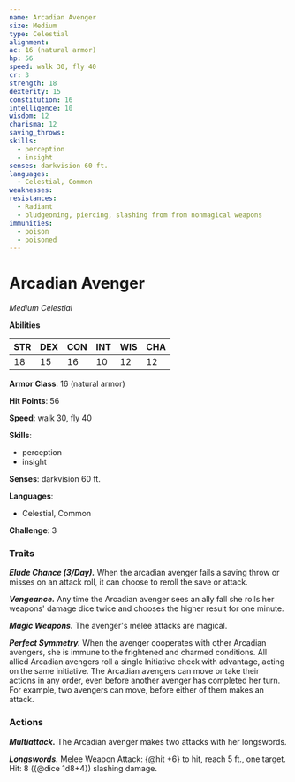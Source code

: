 ```yaml
---
name: Arcadian Avenger
size: Medium
type: Celestial
alignment: 
ac: 16 (natural armor)
hp: 56
speed: walk 30, fly 40
cr: 3
strength: 18
dexterity: 15
constitution: 16
intelligence: 10
wisdom: 12
charisma: 12
saving_throws:
skills:
  - perception
  - insight
senses: darkvision 60 ft.
languages:
  - Celestial, Common
weaknesses:
resistances:
  - Radiant
  - bludgeoning, piercing, slashing from from nonmagical weapons
immunities:
  - poison
  - poisoned
---
```


# Arcadian Avenger

*Medium Celestial*

**Abilities**

| STR | DEX | CON | INT | WIS | CHA |
| --- | --- | --- | --- | --- | --- |
| 18 | 15 | 16 | 10 | 12 | 12 |

**Armor Class**: 16 (natural armor)

**Hit Points**: 56

**Speed**: walk 30, fly 40

**Skills**:
  - perception
  - insight

**Senses**: darkvision 60 ft.

**Languages**:
  - Celestial, Common

**Challenge**: 3

### Traits
***Elude Chance (3/Day).*** When the arcadian avenger fails a saving throw or misses on an attack roll, it can choose to reroll the save or attack.

***Vengeance.*** Any time the Arcadian avenger sees an ally fall she rolls her weapons' damage dice twice and chooses the higher result for one minute.

***Magic Weapons.*** The avenger's melee attacks are magical.

***Perfect Symmetry.*** When the avenger cooperates with other Arcadian avengers, she is immune to the frightened and charmed conditions. All allied Arcadian avengers roll a single Initiative check with advantage, acting on the same initiative. The Arcadian avengers can move or take their actions in any order, even before another avenger has completed her turn. For example, two avengers can move, before either of them makes an attack.

### Actions
***Multiattack.*** The Arcadian avenger makes two attacks with her longswords.

***Longswords.*** Melee Weapon Attack: {@hit +6} to hit, reach 5 ft., one target. Hit: 8 ({@dice 1d8+4}) slashing damage.

